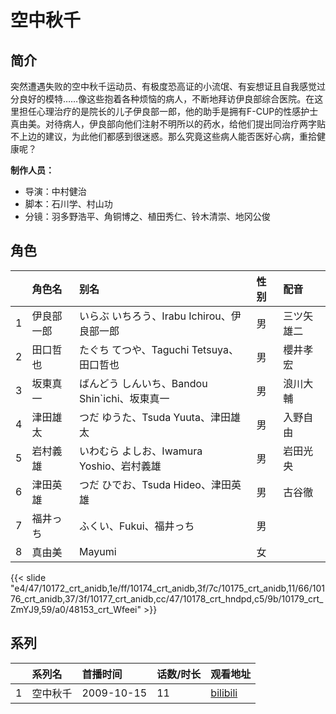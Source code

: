 # 空中秋千


## 简介

突然遭遇失败的空中秋千运动员、有极度恐高证的小流氓、有妄想证且自我感觉过分良好的模特……像这些抱着各种烦恼的病人，不断地拜访伊良部综合医院。在这里担任心理治疗的是院长的儿子伊良部一郎，他的助手是拥有F-CUP的性感护士真由美。对待病人，伊良部向他们注射不明所以的药水，给他们提出同治疗两字贴不上边的建议，为此他们都感到很迷惑。那么究竟这些病人能否医好心病，重拾健康呢？

**制作人员：**
- 导演：中村健治
- 脚本：石川学、村山功
- 分镜：羽多野浩平、角铜博之、植田秀仁、铃木清崇、地冈公俊

## 角色

|     |   角色名   |   别名  | 性别 |  配音  |
|:--- |:------  |:----      |:---  |:--   |
| 1 | 伊良部一郎 | いらぶ いちろう、Irabu Ichirou、伊良部一郎 | 男 | 三ツ矢雄二 |
| 2 | 田口哲也 | たぐち てつや、Taguchi Tetsuya、田口哲也 | 男 | 櫻井孝宏 |
| 3 | 坂東真一 | ばんどう しんいち、Bandou Shin`ichi、坂東真一 | 男 | 浪川大輔 |
| 4 | 津田雄太 | つだ ゆうた、Tsuda Yuuta、津田雄太 | 男 | 入野自由 |
| 5 | 岩村義雄 | いわむら よしお、Iwamura Yoshio、岩村義雄 | 男 | 岩田光央 |
| 6 | 津田英雄 | つだ ひでお、Tsuda Hideo、津田英雄 | 男 | 古谷徹 |
| 7 | 福井っち | ふくい、Fukui、福井っち | 男 |  |
| 8 | 真由美 | Mayumi | 女 |  |

{{< slide "e4/47/10172_crt_anidb,1e/ff/10174_crt_anidb,3f/7c/10175_crt_anidb,11/66/10176_crt_anidb,37/3f/10177_crt_anidb,cc/47/10178_crt_hndpd,c5/9b/10179_crt_ZmYJ9,59/a0/48153_crt_Wfeei" >}}

## 系列

|     |   系列名   |   首播时间  | 话数/时长  | 观看地址 |
|:---  |:------    |:----      |:---       |:---  |
| 1 | 空中秋千 | 2009-10-15 | 11 | [bilibili](https://www.bilibili.com/bangumi/play/ep21198)  |



